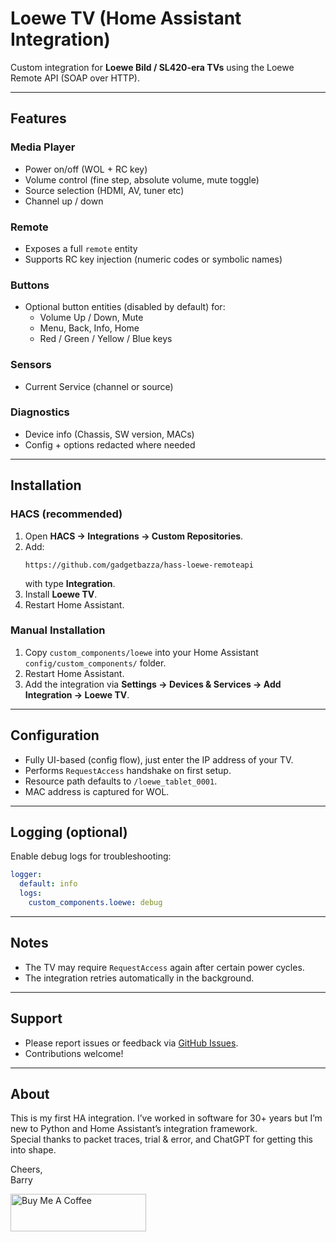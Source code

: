 # Loewe TV (Home Assistant Integration)

Custom integration for **Loewe Bild / SL420-era TVs** using the Loewe Remote API (SOAP over HTTP).

---

## Features

### Media Player
- Power on/off (WOL + RC key)
- Volume control (fine step, absolute volume, mute toggle)
- Source selection (HDMI, AV, tuner etc)
- Channel up / down

### Remote
- Exposes a full `remote` entity
- Supports RC key injection (numeric codes or symbolic names)

### Buttons
- Optional button entities (disabled by default) for:
  - Volume Up / Down, Mute
  - Menu, Back, Info, Home
  - Red / Green / Yellow / Blue keys

### Sensors
- Current Service (channel or source)

### Diagnostics
- Device info (Chassis, SW version, MACs)
- Config + options redacted where needed

---

## Installation

### HACS (recommended)
1. Open **HACS → Integrations → Custom Repositories**.
2. Add:  
   ```
   https://github.com/gadgetbazza/hass-loewe-remoteapi
   ```
   with type **Integration**.
3. Install **Loewe TV**.
4. Restart Home Assistant.

### Manual Installation
1. Copy `custom_components/loewe` into your Home Assistant `config/custom_components/` folder.
2. Restart Home Assistant.
3. Add the integration via **Settings → Devices & Services → Add Integration → Loewe TV**.

---

## Configuration
- Fully UI-based (config flow), just enter the IP address of your TV.
- Performs `RequestAccess` handshake on first setup.
- Resource path defaults to `/loewe_tablet_0001`.
- MAC address is captured for WOL.

---

## Logging (optional)

Enable debug logs for troubleshooting:

```yaml
logger:
  default: info
  logs:
    custom_components.loewe: debug
```

---

## Notes
- The TV may require `RequestAccess` again after certain power cycles.  
- The integration retries automatically in the background.  

---

## Support
- Please report issues or feedback via [GitHub Issues](https://github.com/gadgetbazza/hass-loewe-remoteapi/issues).
- Contributions welcome!

---

## About
This is my first HA integration. I’ve worked in software for 30+ years but I’m new to Python and Home Assistant’s integration framework.  
Special thanks to packet traces, trial & error, and ChatGPT for getting this into shape.  

Cheers,  
Barry  

<a href="https://www.buymeacoffee.com/gadgetbazza" target="_blank">
  <img src="https://cdn.buymeacoffee.com/buttons/v2/default-yellow.png" alt="Buy Me A Coffee" style="height: 60px !important;width: 217px !important;">
</a>
